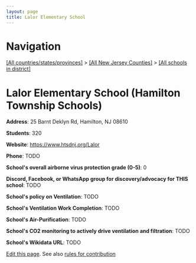 ```yaml
---
layout: page
title: Lalor Elementary School
---
```

# Navigation

[[All countries/states/provinces]](../../..) > [[All New Jersey Counties]](../..) > [[All schools in district]](..)

# Lalor Elementary School (Hamilton Township Schools)

**Address**: 25 Barnt Deklyn Rd, Hamilton, NJ 08610

**Students**: 320

**Website**: <https://www.htsdnj.org/Lalor>

**Phone**: TODO

**School's overall airborne virus protection grade (0-5)**: 0

**Discord, Facebook, or WhatsApp group for discovery/advocacy for THIS school**: TODO

**School's policy on Ventilation**: TODO

**School's Ventilation Work Completion**: TODO

**School's Air-Purification**: TODO

**School's CO2 monitoring to actively drive ventilation and filtration**: TODO

**School's Wikidata URL**: TODO


[Edit this page](https://github.com/ventilate-schools/NJ/edit/main/./Hamilton_Township_Schools/Lalor_Elementary_School.md). See also [rules for contribution](../../../contribution-rules/)